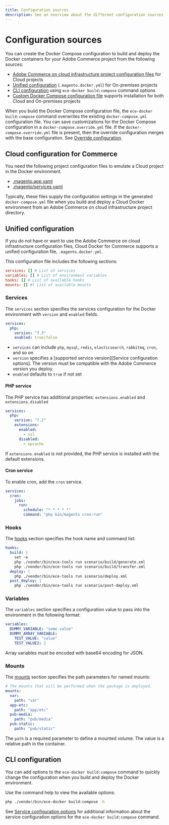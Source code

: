 ```yaml
---
title: Configuration sources
description: See an overview about the different configuration sources for the Cloud Docker for Commerce tool.
---
```


# Configuration sources

You can create the Docker Compose configuration to build and deploy the Docker containers for your Adobe Commerce project from the following sources:

-  [Adobe Commerce on cloud infrastructure project configuration files](#cloud-configuration-for-commerce) for Cloud projects
-  [Unified configuration](#unified-configuration) (`.magento.docker.yml`) for On-premises projects
-  [CLI configuration](#cli-configuration) using `ece-docker build:compose` command options
-  [Custom Docker Compose configuration file](#build-a-custom-docker-compose-configuration) supports installation for both Cloud and On-premises projects

<InlineAlert variant="info" slots="text"/>

When you build the Docker Compose configuration file, the `ece-docker build:compose` command overwrites the existing `docker-compose.yml` configuration file. You can save customizations for the Docker Compose configuration in a `docker-compose.override.yml` file. If the `docker-compose.override.yml` file is present, then the override configuration merges with the base configuration. See [Override configuration](docker-quick-reference.md#override-configuration).

## Cloud configuration for Commerce

You need the following project configuration files to emulate a Cloud project in the Docker environment.

-  [.magento.app.yaml][application]
-  [.magento/services.yaml][services]

Typically, these files supply the configuration settings in the generated `docker-compose.yml` file when you build and deploy a Cloud Docker environment from an Adobe Commerce on cloud infrastructure project directory.

## Unified configuration

If you do not have or want to use the Adobe Commerce on cloud infrastructure configuration files, Cloud Docker for Commerce supports a unified configuration file, `.magento.docker.yml`.

This configuration file includes the following sections:

```conf
services: [] # List of services
variables: [] # List of environment variables
hooks: [] # List of available hooks
mounts: [] #l List of available mounts
```

### Services

The `services` section specifies the services configuration for the Docker environment with `version` and `enabled` fields.

```yaml
services:
  php:
    version: "7.3"
    enabled: true|false
```

-  `services` can include `php`, `mysql`, `redis`, `elasticsearch`, `rabbitmq`, `cron`, and so on
-  `version` specifies a [supported service version][Service configuration options]. The version must be compatible with the Adobe Commerce version you deploy.
-  `enabled` defaults to `true` if not set

#### PHP service

The PHP service has additional properties: `extensions.enabled` and `extensions.disabled`

```yaml
services:
  php:
    version: "7.2"
    extensions:
      enabled:
        - xsl
      disabled:
        - opcache
```

If `extensions.enabled` is not provided, the PHP service is installed with the default extensions.

#### Cron service

To enable cron, add the `cron` service.

```yaml
services:
  cron:
    jobs:
      run:
        schedule: "* * * * *"
        command: "php bin/magento cron:run"
```

### Hooks

The [hooks][] section specifies the hook name and command list:

```yaml
hooks:
  build: |
    set -e
    php ./vendor/bin/ece-tools run scenario/build/generate.xml
    php ./vendor/bin/ece-tools run scenario/build/transfer.xml
  deploy: |
    php ./vendor/bin/ece-tools run scenario/deploy.xml
  post_deploy: |
    php ./vendor/bin/ece-tools run scenario/post-deploy.xml
```

### Variables

The `variables` section specifies a configuration value to pass into the environment in the following format:

```yaml
variables:
  DUMMY_VARIABLE: "some value"
  DUMMY_ARRAY_VARIABLE:
    TEST_VALUE: "value"
    TEST_VALUE2: 2
```

Array variables must be encoded with base64 encoding for JSON.

### Mounts

The [mounts][] section specifies the path parameters for named mounts:

```yaml
# The mounts that will be performed when the package is deployed.
mounts:
  var:
    path: "var"
  app-etc:
    path: "app/etc"
  pub-media:
    path: "pub/media"
  pub-static:
    path: "pub/static"
```

The `path` is a required parameter to define a mounted volume. The value is a relative path in the container.

## CLI configuration

You can add options to the `ece-docker build:compose` command to quickly change the configuration when you build and deploy the Docker environment.

Use the command help to view the available options:

```bash
php ./vendor/bin/ece-docker build:compose -h
```

<InlineAlert variant="success" slots="text"/>

See [Service configuration options](containers.md#service-configuration-options) for additional information about the service configuration options for the `ece-docker build:compose` command.

<!--Link definitions-->

[hooks]: https://experienceleague.adobe.com/docs/commerce-cloud-service/user-guide/configure/app/properties/hooks-property.html
[application]: https://experienceleague.adobe.com/docs/commerce-cloud-service/user-guide/configure/app/configure-app-yaml.html
[services]: https://experienceleague.adobe.com/docs/commerce-cloud-service/user-guide/configure/app/configure-app-yaml.html
[mounts]: https://experienceleague.adobe.com/docs/commerce-cloud-service/user-guide/configure/app/properties/properties.html#mounts
[available services]: https://experienceleague.adobe.com/docs/commerce-operations/installation-guide/system-requirements.html
